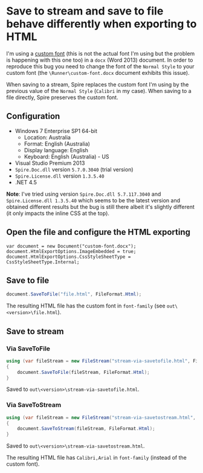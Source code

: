 # Save to stream and save to file behave differently when exporting to HTML

I'm using a [custom font](bebas-neue) (this is not the actual font I'm using but the problem is happening with this one too) in a `docx` (Word 2013) document. In order to reproduce this bug you need to change the font of the `Normal Style` to your custom font (the `\Runner\custom-font.docx` document exhibits this issue).

When saving to a stream, Spire replaces the custom font I'm using by the previous value of the `Normal Style` (`Calibri` in my case). When saving to a file directly, Spire preserves the custom font.

## Configuration

- Windows 7 Enterprise SP1 64-bit
  - Location: Australia
  - Format: English (Australia)
  - Display language: English
  - Keyboard: English (Australia) - US
- Visual Studio Premium 2013
- `Spire.Doc.dll` version `5.7.0.3040` (trial version)
- `Spire.License.dll` version `1.3.5.40`
- .NET 4.5

**Note**: I've tried using version `Spire.Doc.dll 5.7.117.3040` and `Spire.License.dll 1.3.5.40` which seems to be the latest version and obtained different results but the bug is still there albeit it's slightly different (it only impacts the inline CSS at the top).

## Open the file and configure the HTML exporting

```chsarp
var document = new Document("custom-font.docx");
document.HtmlExportOptions.ImageEmbedded = true;
document.HtmlExportOptions.CssStyleSheetType = CssStyleSheetType.Internal;
```

## Save to file

```csharp
document.SaveToFile("file.html", FileFormat.Html);
```

The resulting HTML file has the custom font in `font-family` (see `out\<version>\file.html`).

## Save to stream

### Via SaveToFile

```csharp
using (var fileStream = new FileStream("stream-via-savetofile.html", FileMode.Create, FileAccess.Write))
{
    document.SaveToFile(fileStream, FileFormat.Html);
}
```

Saved to `out\<version>\stream-via-savetofile.html`.

### Via SaveToStream

```csharp
using (var fileStream = new FileStream("stream-via-savetostream.html", FileMode.Create, FileAccess.Write))
{
    document.SaveToStream(fileStream, FileFormat.Html);
}
```

Saved to `out\<version>\stream-via-savetostream.html`.

The resulting HTML file has `Calibri,Arial` in `font-family` (instead of the custom font).

[bebas-neue]: http://www.dafont.com/bebas-neue.font
